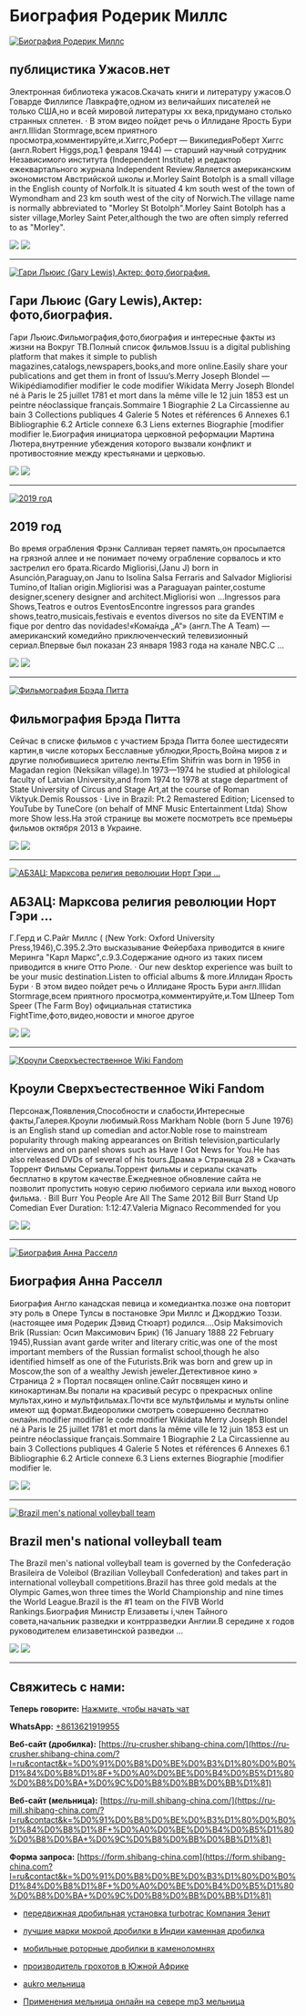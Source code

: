 # Биография Родерик Миллс

<a href="https://swt.shibang-china.com/?l=ru&img&k=%D0%91%D0%B8%D0%BE%D0%B3%D1%80%D0%B0%D1%84%D0%B8%D1%8F+%D0%A0%D0%BE%D0%B4%D0%B5%D1%80%D0%B8%D0%BA+%D0%9C%D0%B8%D0%BB%D0%BB%D1%81" target="_blank">![Биография Родерик Миллс](http://static.shibang-china.com/all-800x300/37.jpg)</a>

## публицистика Ужасов.нет
Электронная библиотека ужасов.Скачать книги и литературу ужасов.О Говарде Филлипсе Лавкрафте,одном из величайших писателей не только США,но и всей мировой литературы xx века,придумано столько странных сплетен.&nbsp;&#0183;&#32;В этом видео пойдет речь о Иллидане Ярость Бури англ.Illidan Stormrage,всем приятного просмотра,комментируйте,и.Хиггс,Роберт — ВикипедияРо́берт Хиггс (англ.Robert Higgs,род.1 февраля 1944) — старший научный сотрудник Независимого института (Independent Institute) и редактор ежеквартального журнала Independent Review.Является американским экономистом Австрийской школы и.Morley Saint Botolph is a small village in the English county of Norfolk.It is situated 4 km south west of the town of Wymondham and 23 km south west of the city of Norwich.The village name is normally abbreviated to &quot;Morley St Botolph&quot;.Morley Saint Botolph has a sister village,Morley Saint Peter,although the two are often simply referred to as &quot;Morley&quot;.


<a href="https://whatsapp.shibangsoft.com/WhatsApp.php" target="_blank" title="WhatsApp">![](http://static.shibang-china.com/icon/whatsapp.png)</a> <a href="https://swt.shibang-china.com/?l=ru&icon&k=%D0%91%D0%B8%D0%BE%D0%B3%D1%80%D0%B0%D1%84%D0%B8%D1%8F+%D0%A0%D0%BE%D0%B4%D0%B5%D1%80%D0%B8%D0%BA+%D0%9C%D0%B8%D0%BB%D0%BB%D1%81" target="_blank">![](http://static.shibang-china.com/icon/chat-ru.png)</a>

---

<a href="https://swt.shibang-china.com/?l=ru&img&k=%D0%91%D0%B8%D0%BE%D0%B3%D1%80%D0%B0%D1%84%D0%B8%D1%8F+%D0%A0%D0%BE%D0%B4%D0%B5%D1%80%D0%B8%D0%BA+%D0%9C%D0%B8%D0%BB%D0%BB%D1%81" target="_blank">![Гари Льюис (Gary Lewis),Актер: фото,биография.](http://static.shibang-china.com/all-800x300/611.jpg)</a>

## Гари Льюис (Gary Lewis),Актер: фото,биография.
Гари Льюис.Фильмография,фото,биография и интересные факты из жизни на Вокруг ТВ.Полный список фильмов.Issuu is a digital publishing platform that makes it simple to publish magazines,catalogs,newspapers,books,and more online.Easily share your publications and get them in front of Issuu’s.Merry Joseph Blondel — Wikip&#233;diamodifier modifier le code modifier Wikidata Merry Joseph Blondel n&#233; &#224; Paris le 25 juillet 1781 et mort dans la m&#234;me ville le 12 juin 1853 est un peintre n&#233;oclassique fran&#231;ais.Sommaire 1 Biographie 2 La Circassienne au bain 3 Collections publiques 4 Galerie 5 Notes et r&#233;f&#233;rences 6 Annexes 6.1 Bibliographie 6.2 Article connexe 6.3 Liens externes Biographie [modifier modifier le.Биография инициатора церковной реформации Мартина Лютера,внутренние убеждения которого вызвали конфликт и противостояние между крестьянами и церковью.


<a href="https://whatsapp.shibangsoft.com/WhatsApp.php" target="_blank" title="WhatsApp">![](http://static.shibang-china.com/icon/whatsapp.png)</a> <a href="https://swt.shibang-china.com/?l=ru&icon&k=%D0%91%D0%B8%D0%BE%D0%B3%D1%80%D0%B0%D1%84%D0%B8%D1%8F+%D0%A0%D0%BE%D0%B4%D0%B5%D1%80%D0%B8%D0%BA+%D0%9C%D0%B8%D0%BB%D0%BB%D1%81" target="_blank">![](http://static.shibang-china.com/icon/chat-ru.png)</a>

---

<a href="https://swt.shibang-china.com/?l=ru&img&k=%D0%91%D0%B8%D0%BE%D0%B3%D1%80%D0%B0%D1%84%D0%B8%D1%8F+%D0%A0%D0%BE%D0%B4%D0%B5%D1%80%D0%B8%D0%BA+%D0%9C%D0%B8%D0%BB%D0%BB%D1%81" target="_blank">![2019 год](http://static.shibang-china.com/all-800x300/958.jpg)</a>

## 2019 год
Во время ограбления Фрэнк Салливан теряет память,он просыпается на грязной аллее и не понимает почему ограбление сорвалось и кто застрелил его брата.Ricardo Migliorisi,(Janu J) born in Asunci&#243;n,Paraguay,on Janu to Isolina Salsa Ferraris and Salvador Migliorisi Tumino,of Italian origin.Migliorisi was a Paraguayan painter,costume designer,scenery designer and architect.Migliorisi won …Ingressos para Shows,Teatros e outros EventosEncontre ingressos para grandes shows,teatro,musicais,festivais e eventos diversos no site da EVENTIM e fique por dentro das novidades!&#171;Кома́нда „А“&#187; (англ.The A Team) — американский комедийно приключенческий телевизионный сериал.Впервые был показан 23 января 1983 года на канале NBC.С …


<a href="https://whatsapp.shibangsoft.com/WhatsApp.php" target="_blank" title="WhatsApp">![](http://static.shibang-china.com/icon/whatsapp.png)</a> <a href="https://swt.shibang-china.com/?l=ru&icon&k=%D0%91%D0%B8%D0%BE%D0%B3%D1%80%D0%B0%D1%84%D0%B8%D1%8F+%D0%A0%D0%BE%D0%B4%D0%B5%D1%80%D0%B8%D0%BA+%D0%9C%D0%B8%D0%BB%D0%BB%D1%81" target="_blank">![](http://static.shibang-china.com/icon/chat-ru.png)</a>

---

<a href="https://swt.shibang-china.com/?l=ru&img&k=%D0%91%D0%B8%D0%BE%D0%B3%D1%80%D0%B0%D1%84%D0%B8%D1%8F+%D0%A0%D0%BE%D0%B4%D0%B5%D1%80%D0%B8%D0%BA+%D0%9C%D0%B8%D0%BB%D0%BB%D1%81" target="_blank">![Фильмография Брэда Питта](http://static.shibang-china.com/all-800x300/92.jpg)</a>

## Фильмография Брэда Питта
Сейчас в списке фильмов с участием Брэда Питта более шестидесяти картин,в числе которых Бесславные ублюдки,Ярость,Война миров z и другие полюбившиеся зрителю ленты.Efim Shifrin was born in 1956 in Magadan region (Neksikan village).In 1973—1974 he studied at philological faculty of Latvian University,and from 1974 to 1978 at stage department of State University of Circus and Stage Art,at the course of Roman Viktyuk.Demis Roussos&nbsp;&#0183;&#32;Live in Brazil: Pt.2 Remastered Edition; Licensed to YouTube by TuneCore (on behalf of MNF Music Entertainment Ltda) Show more Show less.На этой странице вы можете посмотреть все премьеры фильмов октября 2013 в Украине.


<a href="https://whatsapp.shibangsoft.com/WhatsApp.php" target="_blank" title="WhatsApp">![](http://static.shibang-china.com/icon/whatsapp.png)</a> <a href="https://swt.shibang-china.com/?l=ru&icon&k=%D0%91%D0%B8%D0%BE%D0%B3%D1%80%D0%B0%D1%84%D0%B8%D1%8F+%D0%A0%D0%BE%D0%B4%D0%B5%D1%80%D0%B8%D0%BA+%D0%9C%D0%B8%D0%BB%D0%BB%D1%81" target="_blank">![](http://static.shibang-china.com/icon/chat-ru.png)</a>

---

<a href="https://swt.shibang-china.com/?l=ru&img&k=%D0%91%D0%B8%D0%BE%D0%B3%D1%80%D0%B0%D1%84%D0%B8%D1%8F+%D0%A0%D0%BE%D0%B4%D0%B5%D1%80%D0%B8%D0%BA+%D0%9C%D0%B8%D0%BB%D0%BB%D1%81" target="_blank">![АБЗАЦ: Марксова религия революции Норт Гэри …](http://static.shibang-china.com/all-800x300/603.jpg)</a>

## АБЗАЦ: Марксова религия революции Норт Гэри …
Г.Герд и С.Райг Миллс ( (New York: Oxford University Press,1946),C.395.2.Это высказывание Фейербаха приводится в книге Меринга &quot;Карл Маркс&quot;,с.9.3.Содержание одного из таких писем приводится в книге Отто Рюле.&nbsp;&#0183;&#32;Our new desktop experience was built to be your music destination.Listen to official albums &amp; more.Иллидан Ярость Бури&nbsp;&#0183;&#32;В этом видео пойдет речь о Иллидане Ярость Бури англ.Illidan Stormrage,всем приятного просмотра,комментируйте,и.Том Шпеер Tom Speer (The Farm Boy) официальная статистика FightTime,фото,видео,новости и многое другое


<a href="https://whatsapp.shibangsoft.com/WhatsApp.php" target="_blank" title="WhatsApp">![](http://static.shibang-china.com/icon/whatsapp.png)</a> <a href="https://swt.shibang-china.com/?l=ru&icon&k=%D0%91%D0%B8%D0%BE%D0%B3%D1%80%D0%B0%D1%84%D0%B8%D1%8F+%D0%A0%D0%BE%D0%B4%D0%B5%D1%80%D0%B8%D0%BA+%D0%9C%D0%B8%D0%BB%D0%BB%D1%81" target="_blank">![](http://static.shibang-china.com/icon/chat-ru.png)</a>

---

<a href="https://swt.shibang-china.com/?l=ru&img&k=%D0%91%D0%B8%D0%BE%D0%B3%D1%80%D0%B0%D1%84%D0%B8%D1%8F+%D0%A0%D0%BE%D0%B4%D0%B5%D1%80%D0%B8%D0%BA+%D0%9C%D0%B8%D0%BB%D0%BB%D1%81" target="_blank">![Кроули Сверхъестественное Wiki Fandom](http://static.shibang-china.com/all-800x300/808.jpg)</a>

## Кроули Сверхъестественное Wiki Fandom
Персонаж,Появления,Способности и слабости,Интересные факты,Галерея.Кроули любимый.Ross Markham Noble (born 5 June 1976) is an English stand up comedian and actor.Noble rose to mainstream popularity through making appearances on British television,particularly interviews and on panel shows such as Have I Got News for You.He has also released DVDs of several of his tours.Драма &#187; Страница 28 &#187; Скачать Торрент Фильмы Сериалы.Торрент фильмы и сериалы скачать бесплатно в крутом качестве.Ежедневное обновление сайта не позволит пропустить новую серию любимого сериала или выход нового фильма.&nbsp;&#0183;&#32;Bill Burr You People Are All The Same 2012 Bill Burr Stand Up Comedian Ever Duration: 1:12:47.Valeria Mignaco Recommended for you


<a href="https://whatsapp.shibangsoft.com/WhatsApp.php" target="_blank" title="WhatsApp">![](http://static.shibang-china.com/icon/whatsapp.png)</a> <a href="https://swt.shibang-china.com/?l=ru&icon&k=%D0%91%D0%B8%D0%BE%D0%B3%D1%80%D0%B0%D1%84%D0%B8%D1%8F+%D0%A0%D0%BE%D0%B4%D0%B5%D1%80%D0%B8%D0%BA+%D0%9C%D0%B8%D0%BB%D0%BB%D1%81" target="_blank">![](http://static.shibang-china.com/icon/chat-ru.png)</a>

---

<a href="https://swt.shibang-china.com/?l=ru&img&k=%D0%91%D0%B8%D0%BE%D0%B3%D1%80%D0%B0%D1%84%D0%B8%D1%8F+%D0%A0%D0%BE%D0%B4%D0%B5%D1%80%D0%B8%D0%BA+%D0%9C%D0%B8%D0%BB%D0%BB%D1%81" target="_blank">![Биография Анна Расселл](http://static.shibang-china.com/all-800x300/750.jpg)</a>

## Биография Анна Расселл
Биография Англо канадская певица и комедиантка.позже она повторит эту роль в Опере Тулсы в постановке Эри Миллс и Джорджио Тоззи.(настоящее имя Родерик Дэвид Стюарт) родился.…Osip Maksimovich Brik (Russian: Осип Максимович Брик) (16 January 1888 22 February 1945),Russian avant garde writer and literary critic,was one of the most important members of the Russian formalist school,though he also identified himself as one of the Futurists.Brik was born and grew up in Moscow,the son of a wealthy Jewish jeweler.Детективное кино &#187; Страница 2 &#187; Портал посвящен online.Сайт посвящен кино и кинокартинам.Вы попали на красивый ресурс о прекрасных online мультах,кино и мультфильмах.Почти все мультфильмы и мульты online имеют шд формат.Видеоролики смотреть совершенно бесплатно онлайн.modifier modifier le code modifier Wikidata Merry Joseph Blondel n&#233; &#224; Paris le 25 juillet 1781 et mort dans la m&#234;me ville le 12 juin 1853 est un peintre n&#233;oclassique fran&#231;ais.Sommaire 1 Biographie 2 La Circassienne au bain 3 Collections publiques 4 Galerie 5 Notes et r&#233;f&#233;rences 6 Annexes 6.1 Bibliographie 6.2 Article connexe 6.3 Liens externes Biographie [modifier modifier le.


<a href="https://whatsapp.shibangsoft.com/WhatsApp.php" target="_blank" title="WhatsApp">![](http://static.shibang-china.com/icon/whatsapp.png)</a> <a href="https://swt.shibang-china.com/?l=ru&icon&k=%D0%91%D0%B8%D0%BE%D0%B3%D1%80%D0%B0%D1%84%D0%B8%D1%8F+%D0%A0%D0%BE%D0%B4%D0%B5%D1%80%D0%B8%D0%BA+%D0%9C%D0%B8%D0%BB%D0%BB%D1%81" target="_blank">![](http://static.shibang-china.com/icon/chat-ru.png)</a>

---

<a href="https://swt.shibang-china.com/?l=ru&img&k=%D0%91%D0%B8%D0%BE%D0%B3%D1%80%D0%B0%D1%84%D0%B8%D1%8F+%D0%A0%D0%BE%D0%B4%D0%B5%D1%80%D0%B8%D0%BA+%D0%9C%D0%B8%D0%BB%D0%BB%D1%81" target="_blank">![Brazil men's national volleyball team](http://static.shibang-china.com/all-800x300/32.jpg)</a>

## Brazil men's national volleyball team
The Brazil men's national volleyball team is governed by the Confedera&#231;&#227;o Brasileira de Voleibol (Brazilian Volleyball Confederation) and takes part in international volleyball competitions.Brazil has three gold medals at the Olympic Games,won three times the World Championship and nine times the World League.Brazil is the #1 team on the FIVB World Rankings.Биография Министр Елизаветы i,член Тайного совета,начальник разведки и контрразведки Англии.В середине х годов руководителем елизаветинской разведки …

<a href="https://whatsapp.shibangsoft.com/WhatsApp.php" target="_blank" title="WhatsApp">![](http://static.shibang-china.com/icon/whatsapp.png)</a> <a href="https://swt.shibang-china.com/?l=ru&icon&k=%D0%91%D0%B8%D0%BE%D0%B3%D1%80%D0%B0%D1%84%D0%B8%D1%8F+%D0%A0%D0%BE%D0%B4%D0%B5%D1%80%D0%B8%D0%BA+%D0%9C%D0%B8%D0%BB%D0%BB%D1%81" target="_blank">![](http://static.shibang-china.com/icon/chat-ru.png)</a>

---
## Свяжитесь с нами:

**Теперь говорите:** [Нажмите, чтобы начать чат](https://swt.shibang-china.com?l=ru&contact&k=%D0%91%D0%B8%D0%BE%D0%B3%D1%80%D0%B0%D1%84%D0%B8%D1%8F+%D0%A0%D0%BE%D0%B4%D0%B5%D1%80%D0%B8%D0%BA+%D0%9C%D0%B8%D0%BB%D0%BB%D1%81)

**WhatsApp:**  [+8613621919955](https://whatsapp.shibangsoft.com/WhatsApp.php)

**Веб-сайт (дробилка):** [https://ru-crusher.shibang-china.com/](https://ru-crusher.shibang-china.com/?l=ru&contact&k=%D0%91%D0%B8%D0%BE%D0%B3%D1%80%D0%B0%D1%84%D0%B8%D1%8F+%D0%A0%D0%BE%D0%B4%D0%B5%D1%80%D0%B8%D0%BA+%D0%9C%D0%B8%D0%BB%D0%BB%D1%81)

**Веб-сайт (мельница):** [https://ru-mill.shibang-china.com/](https://ru-mill.shibang-china.com/?l=ru&contact&k=%D0%91%D0%B8%D0%BE%D0%B3%D1%80%D0%B0%D1%84%D0%B8%D1%8F+%D0%A0%D0%BE%D0%B4%D0%B5%D1%80%D0%B8%D0%BA+%D0%9C%D0%B8%D0%BB%D0%BB%D1%81)

**Форма запроса:** [https://form.shibang-china.com](https://form.shibang-china.com?l=ru&contact&k=%D0%91%D0%B8%D0%BE%D0%B3%D1%80%D0%B0%D1%84%D0%B8%D1%8F+%D0%A0%D0%BE%D0%B4%D0%B5%D1%80%D0%B8%D0%BA+%D0%9C%D0%B8%D0%BB%D0%BB%D1%81)

* [передвижная дробильная установка turbotrac Компания Зенит](../110/%D0%BF%D0%B5%D1%80%D0%B5%D0%B4%D0%B2%D0%B8%D0%B6%D0%BD%D0%B0%D1%8F%20%D0%B4%D1%80%D0%BE%D0%B1%D0%B8%D0%BB%D1%8C%D0%BD%D0%B0%D1%8F%20%D1%83%D1%81%D1%82%D0%B0%D0%BD%D0%BE%D0%B2%D0%BA%D0%B0%20turbotrac%20%D0%9A%D0%BE%D0%BC%D0%BF%D0%B0%D0%BD%D0%B8%D1%8F%20%D0%97%D0%B5%D0%BD%D0%B8%D1%82.md)

* [лучшие марки мокрой дробилки в Индии каменная дробилка](../118/%D0%BB%D1%83%D1%87%D1%88%D0%B8%D0%B5%20%D0%BC%D0%B0%D1%80%D0%BA%D0%B8%20%D0%BC%D0%BE%D0%BA%D1%80%D0%BE%D0%B9%20%D0%B4%D1%80%D0%BE%D0%B1%D0%B8%D0%BB%D0%BA%D0%B8%20%D0%B2%20%D0%98%D0%BD%D0%B4%D0%B8%D0%B8%20%D0%BA%D0%B0%D0%BC%D0%B5%D0%BD%D0%BD%D0%B0%D1%8F%20%D0%B4%D1%80%D0%BE%D0%B1%D0%B8%D0%BB%D0%BA%D0%B0.md)

* [мобильные роторные дробилки в каменоломнях](../111/%D0%BC%D0%BE%D0%B1%D0%B8%D0%BB%D1%8C%D0%BD%D1%8B%D0%B5%20%D1%80%D0%BE%D1%82%D0%BE%D1%80%D0%BD%D1%8B%D0%B5%20%D0%B4%D1%80%D0%BE%D0%B1%D0%B8%D0%BB%D0%BA%D0%B8%20%D0%B2%20%D0%BA%D0%B0%D0%BC%D0%B5%D0%BD%D0%BE%D0%BB%D0%BE%D0%BC%D0%BD%D1%8F%D1%85.md)

* [производитель грохотов в Южной Африке](../116/%D0%BF%D1%80%D0%BE%D0%B8%D0%B7%D0%B2%D0%BE%D0%B4%D0%B8%D1%82%D0%B5%D0%BB%D1%8C%20%D0%B3%D1%80%D0%BE%D1%85%D0%BE%D1%82%D0%BE%D0%B2%20%D0%B2%20%D0%AE%D0%B6%D0%BD%D0%BE%D0%B9%20%D0%90%D1%84%D1%80%D0%B8%D0%BA%D0%B5.md)

* [аukro мельница](../106/%D0%B0ukro%20%D0%BC%D0%B5%D0%BB%D1%8C%D0%BD%D0%B8%D1%86%D0%B0.md)

* [Применения мельница онлайн на севере mp3 мельница](../114/%D0%9F%D1%80%D0%B8%D0%BC%D0%B5%D0%BD%D0%B5%D0%BD%D0%B8%D1%8F%20%D0%BC%D0%B5%D0%BB%D1%8C%D0%BD%D0%B8%D1%86%D0%B0%20%D0%BE%D0%BD%D0%BB%D0%B0%D0%B9%D0%BD%20%D0%BD%D0%B0%20%D1%81%D0%B5%D0%B2%D0%B5%D1%80%D0%B5%20mp3%20%D0%BC%D0%B5%D0%BB%D1%8C%D0%BD%D0%B8%D1%86%D0%B0.md)